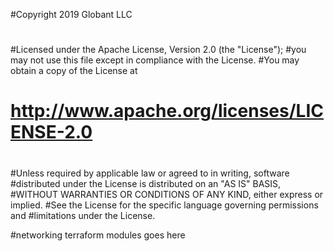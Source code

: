 #Copyright 2019 Globant LLC
#
#
#Licensed under the Apache License, Version 2.0 (the "License");
#you may not use this file except in compliance with the License.
#You may obtain a copy of the License at
#
#    http://www.apache.org/licenses/LICENSE-2.0
#
#Unless required by applicable law or agreed to in writing, software
#distributed under the License is distributed on an "AS IS" BASIS,
#WITHOUT WARRANTIES OR CONDITIONS OF ANY KIND, either express or implied.
#See the License for the specific language governing permissions and
#limitations under the License.

#networking terraform modules goes here